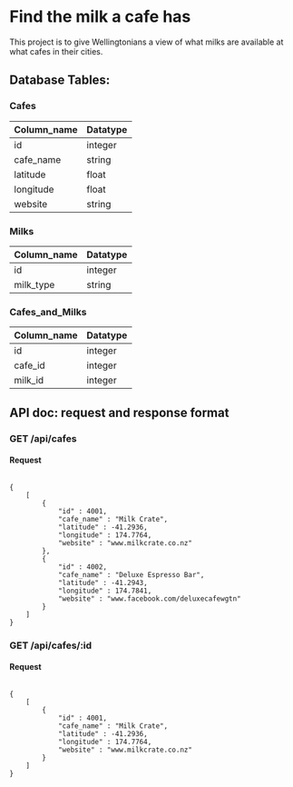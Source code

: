# Find the milk a cafe has

This project is to give Wellingtonians a view of what milks are available at what cafes in their cities. 


## Database Tables:

### Cafes

Column_name | Datatype
--- | ---
id | integer
cafe_name | string
latitude | float
longitude | float
website | string

### Milks

Column_name | Datatype
--- | ---
id | integer
milk_type | string


### Cafes_and_Milks

Column_name | Datatype
--- | ---
id | integer
cafe_id | integer
milk_id | integer


## API doc: request and response format

### GET /api/cafes

#### Request

```

{
    [
        {
            "id" : 4001,
            "cafe_name" : "Milk Crate",
            "latitude" : -41.2936,
            "longitude" : 174.7764,
            "website" : "www.milkcrate.co.nz"
        },
        {
            "id" : 4002,
            "cafe_name" : "Deluxe Espresso Bar",
            "latitude" : -41.2943,
            "longitude" : 174.7841,
            "website" : "www.facebook.com/deluxecafewgtn"
        }
    ]
}

```

### GET /api/cafes/:id

#### Request

```

{
    [
        {
            "id" : 4001,
            "cafe_name" : "Milk Crate",
            "latitude" : -41.2936,
            "longitude" : 174.7764,
            "website" : "www.milkcrate.co.nz"
        }
    ]
}

```